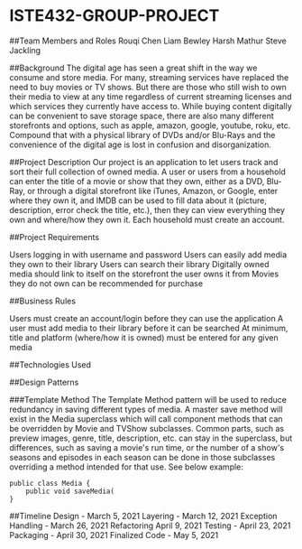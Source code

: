 # ISTE432-GROUP-PROJECT

##Team Members and Roles
Rouqi Chen
Liam Bewley
Harsh Mathur
Steve Jackling

##Background
The digital age has seen a great shift in the way we consume and store media. For many, streaming services have replaced the need to buy movies or TV shows. But there are those who still wish to own their media to view at any time regardless of current streaming licenses and which services they currently have access to. While buying content digitally can be convenient to save storage space, there are also many different storefronts and options, such as apple, amazon, google, youtube, roku, etc. Compound that with a physical library of DVDs and/or Blu-Rays and the convenience of the digital age is lost in confusion and disorganization.

##Project Description
Our project is an application to let users track and sort their full collection of owned media. A user or users from a household can enter the title of a movie or show that they own, either as a DVD, Blu-Ray, or through a digital storefront like iTunes, Amazon, or Google, enter where they own it, and IMDB can be used to fill data about it (picture, description, error check the title, etc.), then they can view everything they own and where/how they own it. Each household must create an account.

##Project Requirements

Users logging in with username and password
Users can easily add media they own to their library
Users can search their library
Digitally owned media should link to itself on the storefront the user owns it from
Movies they do not own can be recommended for purchase

##Business Rules

Users must create an account/login before they can use the application
A user must add media to their library before it can be searched
At minimum, title and platform (where/how it is owned) must be entered for any given media

##Technologies Used

##Design Patterns

###Template Method
The Template Method pattern will be used to reduce redundancy in saving different types of media. A master save method will exist in the Media superclass which will call component methods that can be overridden by Movie and TVShow subclasses. Common parts, such as preview images, genre, title, description, etc. can stay in the superclass, but differences, such as saving a movie's run time, or the number of a show's seasons and episodes in each season can be done in those subclasses overriding a method intended for that use. See below example:

```
public class Media {
    public void saveMedia(
}
```

##Timeline
Design - March 5, 2021
Layering - March 12, 2021
Exception Handling - March 26, 2021
Refactoring April 9, 2021
Testing - April 23, 2021
Packaging - April 30, 2021
Finalized Code - May 5, 2021
